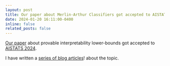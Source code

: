 ```yaml
---
layout: post
title: Our paper about Merlin-Arthur Classifiers got accepted to AISTATS :)
date: 2024-01-20 16:11:00-0400
inline: false
related_posts: false
---
```


[Our paper](https://arxiv.org/abs/2206.00759) about provable interpretability lower-bounds got accepted to [AISTATS 2024](http://aistats.org/aistats2024/).

I have written a <a href="/blog/2023/FI_start/">series of blog articles</a>! about the topic.
